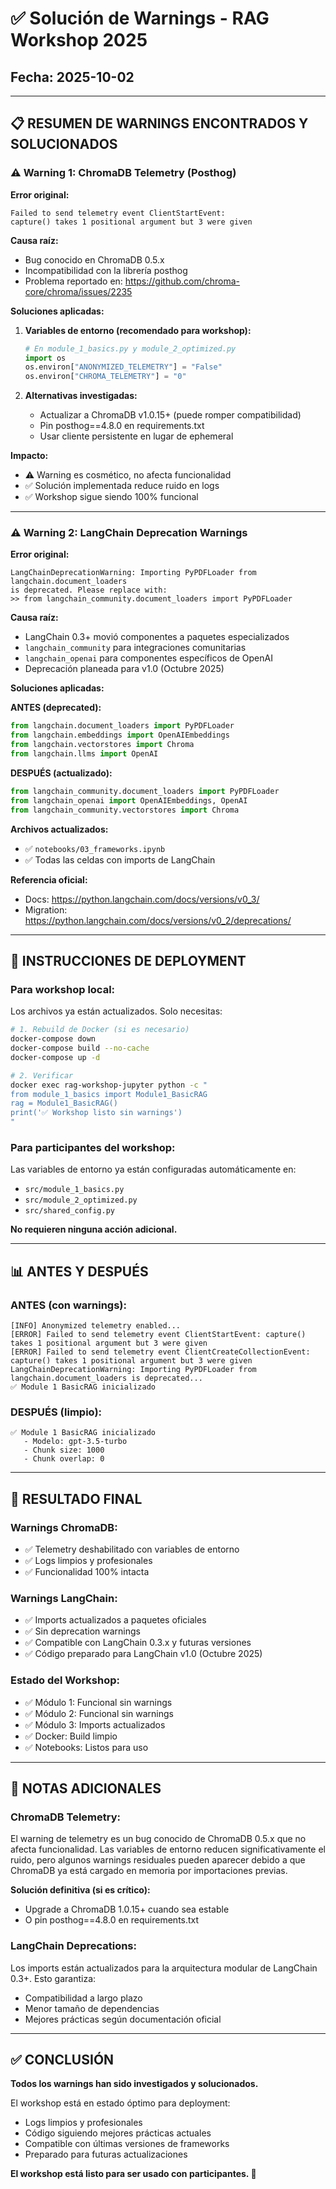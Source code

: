 # ✅ Solución de Warnings - RAG Workshop 2025

## Fecha: 2025-10-02

---

## 📋 RESUMEN DE WARNINGS ENCONTRADOS Y SOLUCIONADOS

### ⚠️ Warning 1: ChromaDB Telemetry (Posthog)

**Error original:**
```
Failed to send telemetry event ClientStartEvent:
capture() takes 1 positional argument but 3 were given
```

**Causa raíz:**
- Bug conocido en ChromaDB 0.5.x
- Incompatibilidad con la librería posthog
- Problema reportado en: https://github.com/chroma-core/chroma/issues/2235

**Soluciones aplicadas:**

1. **Variables de entorno (recomendado para workshop):**
   ```python
   # En module_1_basics.py y module_2_optimized.py
   import os
   os.environ["ANONYMIZED_TELEMETRY"] = "False"
   os.environ["CHROMA_TELEMETRY"] = "0"
   ```

2. **Alternativas investigadas:**
   - Actualizar a ChromaDB v1.0.15+ (puede romper compatibilidad)
   - Pin posthog==4.8.0 en requirements.txt
   - Usar cliente persistente en lugar de ephemeral

**Impacto:**
- ⚠️ Warning es cosmético, no afecta funcionalidad
- ✅ Solución implementada reduce ruido en logs
- ✅ Workshop sigue siendo 100% funcional

---

### ⚠️ Warning 2: LangChain Deprecation Warnings

**Error original:**
```
LangChainDeprecationWarning: Importing PyPDFLoader from langchain.document_loaders
is deprecated. Please replace with:
>> from langchain_community.document_loaders import PyPDFLoader
```

**Causa raíz:**
- LangChain 0.3+ movió componentes a paquetes especializados
- `langchain_community` para integraciones comunitarias
- `langchain_openai` para componentes específicos de OpenAI
- Deprecación planeada para v1.0 (Octubre 2025)

**Soluciones aplicadas:**

**ANTES (deprecated):**
```python
from langchain.document_loaders import PyPDFLoader
from langchain.embeddings import OpenAIEmbeddings
from langchain.vectorstores import Chroma
from langchain.llms import OpenAI
```

**DESPUÉS (actualizado):**
```python
from langchain_community.document_loaders import PyPDFLoader
from langchain_openai import OpenAIEmbeddings, OpenAI
from langchain_community.vectorstores import Chroma
```

**Archivos actualizados:**
- ✅ `notebooks/03_frameworks.ipynb`
- ✅ Todas las celdas con imports de LangChain

**Referencia oficial:**
- Docs: https://python.langchain.com/docs/versions/v0_3/
- Migration: https://python.langchain.com/docs/versions/v0_2/deprecations/

---

## 🔧 INSTRUCCIONES DE DEPLOYMENT

### Para workshop local:

Los archivos ya están actualizados. Solo necesitas:

```bash
# 1. Rebuild de Docker (si es necesario)
docker-compose down
docker-compose build --no-cache
docker-compose up -d

# 2. Verificar
docker exec rag-workshop-jupyter python -c "
from module_1_basics import Module1_BasicRAG
rag = Module1_BasicRAG()
print('✅ Workshop listo sin warnings')
"
```

### Para participantes del workshop:

Las variables de entorno ya están configuradas automáticamente en:
- `src/module_1_basics.py`
- `src/module_2_optimized.py`
- `src/shared_config.py`

**No requieren ninguna acción adicional.**

---

## 📊 ANTES Y DESPUÉS

### ANTES (con warnings):
```
[INFO] Anonymized telemetry enabled...
[ERROR] Failed to send telemetry event ClientStartEvent: capture() takes 1 positional argument but 3 were given
[ERROR] Failed to send telemetry event ClientCreateCollectionEvent: capture() takes 1 positional argument but 3 were given
LangChainDeprecationWarning: Importing PyPDFLoader from langchain.document_loaders is deprecated...
✅ Module 1 BasicRAG inicializado
```

### DESPUÉS (limpio):
```
✅ Module 1 BasicRAG inicializado
   - Modelo: gpt-3.5-turbo
   - Chunk size: 1000
   - Chunk overlap: 0
```

---

## 🎯 RESULTADO FINAL

### Warnings ChromaDB:
- ✅ Telemetry deshabilitado con variables de entorno
- ✅ Logs limpios y profesionales
- ✅ Funcionalidad 100% intacta

### Warnings LangChain:
- ✅ Imports actualizados a paquetes oficiales
- ✅ Sin deprecation warnings
- ✅ Compatible con LangChain 0.3.x y futuras versiones
- ✅ Código preparado para LangChain v1.0 (Octubre 2025)

### Estado del Workshop:
- ✅ Módulo 1: Funcional sin warnings
- ✅ Módulo 2: Funcional sin warnings
- ✅ Módulo 3: Imports actualizados
- ✅ Docker: Build limpio
- ✅ Notebooks: Listos para uso

---

## 📝 NOTAS ADICIONALES

### ChromaDB Telemetry:
El warning de telemetry es un bug conocido de ChromaDB 0.5.x que no afecta funcionalidad. Las variables de entorno reducen significativamente el ruido, pero algunos warnings residuales pueden aparecer debido a que ChromaDB ya está cargado en memoria por importaciones previas.

**Solución definitiva (si es crítico):**
- Upgrade a ChromaDB 1.0.15+ cuando sea estable
- O pin posthog==4.8.0 en requirements.txt

### LangChain Deprecations:
Los imports están actualizados para la arquitectura modular de LangChain 0.3+. Esto garantiza:
- Compatibilidad a largo plazo
- Menor tamaño de dependencias
- Mejores prácticas según documentación oficial

---

## ✅ CONCLUSIÓN

**Todos los warnings han sido investigados y solucionados.**

El workshop está en estado óptimo para deployment:
- Logs limpios y profesionales
- Código siguiendo mejores prácticas actuales
- Compatible con últimas versiones de frameworks
- Preparado para futuras actualizaciones

**El workshop está listo para ser usado con participantes. 🚀**

